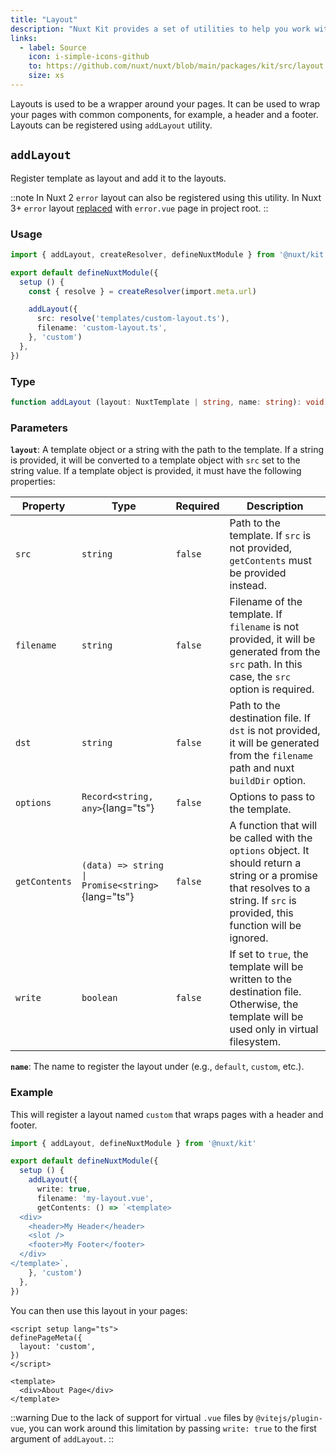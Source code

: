 ```yaml
---
title: "Layout"
description: "Nuxt Kit provides a set of utilities to help you work with layouts."
links:
  - label: Source
    icon: i-simple-icons-github
    to: https://github.com/nuxt/nuxt/blob/main/packages/kit/src/layout.ts
    size: xs
---
```


Layouts is used to be a wrapper around your pages. It can be used to wrap your pages with common components, for example, a header and a footer. Layouts can be registered using `addLayout` utility.

## `addLayout`

Register template as layout and add it to the layouts.

::note
In Nuxt 2 `error` layout can also be registered using this utility. In Nuxt 3+ `error` layout [replaced](/docs/4.x/getting-started/error-handling#error-page) with `error.vue` page in project root.
::

### Usage

```ts twoslash
import { addLayout, createResolver, defineNuxtModule } from '@nuxt/kit'

export default defineNuxtModule({
  setup () {
    const { resolve } = createResolver(import.meta.url)

    addLayout({
      src: resolve('templates/custom-layout.ts'),
      filename: 'custom-layout.ts',
    }, 'custom')
  },
})
```

### Type

```ts
function addLayout (layout: NuxtTemplate | string, name: string): void
```

### Parameters

**`layout`**: A template object or a string with the path to the template. If a string is provided, it will be converted to a template object with `src` set to the string value. If a template object is provided, it must have the following properties:

| Property      | Type                                             | Required | Description                                                                                                                                                                      |
| ------------- | ------------------------------------------------ | -------- | -------------------------------------------------------------------------------------------------------------------------------------------------------------------------------- |
| `src`         | `string`                                         | `false`  | Path to the template. If `src` is not provided, `getContents` must be provided instead.                                                                                          |
| `filename`    | `string`                                         | `false`  | Filename of the template. If `filename` is not provided, it will be generated from the `src` path. In this case, the `src` option is required.                                   |
| `dst`         | `string`                                         | `false`  | Path to the destination file. If `dst` is not provided, it will be generated from the `filename` path and nuxt `buildDir` option.                                                |
| `options`     | `Record<string, any>`{lang="ts"}                 | `false`  | Options to pass to the template.                                                                                                                                                 |
| `getContents` | `(data) => string \| Promise<string>`{lang="ts"} | `false`  | A function that will be called with the `options` object. It should return a string or a promise that resolves to a string. If `src` is provided, this function will be ignored. |
| `write`       | `boolean`                                        | `false`  | If set to `true`, the template will be written to the destination file. Otherwise, the template will be used only in virtual filesystem.                                         |

**`name`**: The name to register the layout under (e.g., `default`, `custom`, etc.).

### Example

This will register a layout named `custom` that wraps pages with a header and footer.

```ts twoslash
import { addLayout, defineNuxtModule } from '@nuxt/kit'

export default defineNuxtModule({
  setup () {
    addLayout({
      write: true,
      filename: 'my-layout.vue',
      getContents: () => `<template>
  <div>
    <header>My Header</header>
    <slot />
    <footer>My Footer</footer>
  </div>
</template>`,
    }, 'custom')
  },
})
```

You can then use this layout in your pages:

```vue [app/pages/about.vue]
<script setup lang="ts">
definePageMeta({
  layout: 'custom',
})
</script>

<template>
  <div>About Page</div>
</template>
```

::warning
Due to the lack of support for virtual `.vue` files by `@vitejs/plugin-vue`, you can work around this limitation by passing `write: true` to the first argument of `addLayout`.
::
